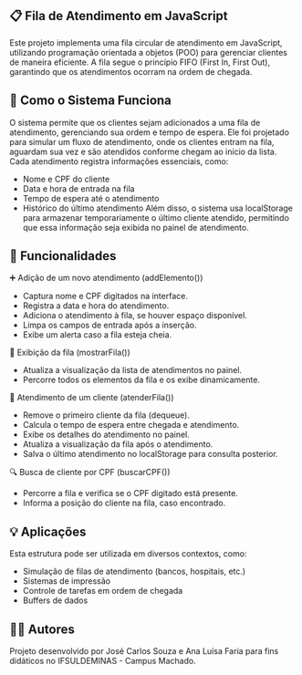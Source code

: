 ## 📋 Fila de Atendimento em JavaScript
Este projeto implementa uma fila circular de atendimento em JavaScript, utilizando programação orientada a objetos (POO) para gerenciar clientes de maneira eficiente. A fila segue o princípio FIFO (First In, First Out), garantindo que os atendimentos ocorram na ordem de chegada.
## 📌 Como o Sistema Funciona
O sistema permite que os clientes sejam adicionados a uma fila de atendimento, gerenciando sua ordem e tempo de espera. Ele foi projetado para simular um fluxo de atendimento, onde os clientes entram na fila, aguardam sua vez e são atendidos conforme chegam ao início da lista.
Cada atendimento registra informações essenciais, como:
- Nome e CPF do cliente
- Data e hora de entrada na fila
- Tempo de espera até o atendimento
- Histórico do último atendimento
Além disso, o sistema usa localStorage para armazenar temporariamente o último cliente atendido, permitindo que essa informação seja exibida no painel de atendimento.

## 🔧 Funcionalidades

➕ Adição de um novo atendimento (addElemento())
- Captura nome e CPF digitados na interface.
- Registra a data e hora do atendimento.
- Adiciona o atendimento à fila, se houver espaço disponível.
- Limpa os campos de entrada após a inserção.
- Exibe um alerta caso a fila esteja cheia.
  
📜 Exibição da fila (mostrarFila())
- Atualiza a visualização da lista de atendimentos no painel.
- Percorre todos os elementos da fila e os exibe dinamicamente.
  
🏥 Atendimento de um cliente (atenderFila())
- Remove o primeiro cliente da fila (dequeue).
- Calcula o tempo de espera entre chegada e atendimento.
- Exibe os detalhes do atendimento no painel.
- Atualiza a visualização da fila após o atendimento.
- Salva o último atendimento no localStorage para consulta posterior.
  
🔍 Busca de cliente por CPF (buscarCPF())
- Percorre a fila e verifica se o CPF digitado está presente.
- Informa a posição do cliente na fila, caso encontrado.

## 💡 Aplicações

Esta estrutura pode ser utilizada em diversos contextos, como:
- Simulação de filas de atendimento (bancos, hospitais, etc.)
- Sistemas de impressão
- Controle de tarefas em ordem de chegada
- Buffers de dados

## 🧑‍💻 Autores

Projeto desenvolvido por José Carlos Souza e Ana Luísa Faria para fins didáticos no IFSULDEMINAS - Campus Machado.
